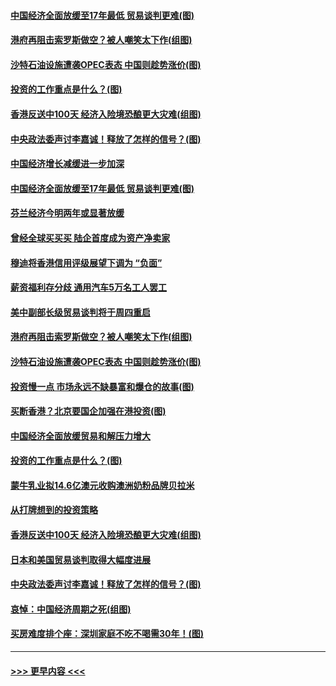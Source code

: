 #### [中国经济全面放缓至17年最低 贸易谈判更难(图)](../pages/p5/907648.md?t=09171744) 
#### [港府再阻击索罗斯做空？被人嘲笑太下作(组图)](../pages/p5/907637.md?t=09171744) 
#### [沙特石油设施遭袭OPEC表态 中国则趁势涨价(图)](../pages/p5/907570.md?t=09171744) 
#### [投资的工作重点是什么？(图)](../pages/p5/907561.md?t=09171744) 
#### [香港反送中100天 经济入险境恐酿更大灾难(组图)](../pages/p5/907533.md?t=09171744) 
#### [中央政法委声讨李嘉诚！释放了怎样的信号？(图)](../pages/p5/907522.md?t=09171744) 
#### [中国经济增长减缓进一步加深](../pages/p5/907649.md?t=09171744) 
#### [中国经济全面放缓至17年最低 贸易谈判更难(图)](../pages/p5/907648.md?t=09171744) 
#### [芬兰经济今明两年或显著放缓](../pages/p5/907643.md?t=09171744) 
#### [曾经全球买买买 陆企首度成为资产净卖家](../pages/p5/907641.md?t=09171744) 
#### [穆迪将香港信用评级展望下调为 “负面”](../pages/p5/907640.md?t=09171744) 
#### [薪资福利存分歧 通用汽车5万名工人罢工](../pages/p5/907639.md?t=09171744) 
#### [美中副部长级贸易谈判将于周四重启](../pages/p5/907638.md?t=09171744) 
#### [港府再阻击索罗斯做空？被人嘲笑太下作(组图)](../pages/p5/907637.md?t=09171744) 
#### [沙特石油设施遭袭OPEC表态 中国则趁势涨价(图)](../pages/p5/907570.md?t=09171744) 
#### [投资慢一点 市场永远不缺暴富和爆仓的故事(图)](../pages/p5/907564.md?t=09171744) 
#### [买断香港？北京要国企加强在港投资(图)](../pages/p5/907582.md?t=09171744) 
#### [中国经济全面放缓贸易和解压力增大](../pages/p5/907579.md?t=09171744) 
#### [投资的工作重点是什么？(图)](../pages/p5/907561.md?t=09171744) 
#### [蒙牛乳业拟14.6亿澳元收购澳洲奶粉品牌贝拉米](../pages/p5/907571.md?t=09171744) 
#### [从打牌想到的投资策略](../pages/p5/907563.md?t=09171744) 
#### [香港反送中100天 经济入险境恐酿更大灾难(组图)](../pages/p5/907533.md?t=09171744) 
#### [日本和美国贸易谈判取得大幅度进展](../pages/p5/907527.md?t=09171744) 
#### [中央政法委声讨李嘉诚！释放了怎样的信号？(图)](../pages/p5/907522.md?t=09171744) 
#### [哀悼：中国经济周期之死(组图)](../pages/p5/907455.md?t=09171744) 
#### [买房难度排个座：深圳家庭不吃不喝需30年！(图)](../pages/p5/907463.md?t=09171744) 

----
#### [ >>> 更早内容 <<< ](../indexes/p5-earlier.md)
